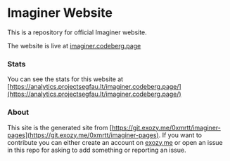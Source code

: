 # Imaginer Website

This is a repository for official Imaginer website.

The website is live at [imaginer.codeberg.page](https://imaginer.codeberg.page)

### Stats

You can see the stats for this website at [https://analytics.projectsegfau.lt/imaginer.codeberg.page/](https://analytics.projectsegfau.lt/imaginer.codeberg.page/)

### About

This site is the generated site from [https://git.exozy.me/0xmrtt/imaginer-pages](https://git.exozy.me/0xmrtt/imaginer-pages). If you want to contribute you can either create an account on [exozy.me](https://exozy.me) or open an issue in this repo for asking to add something or reporting an issue.
